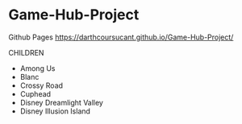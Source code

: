 # Game-Hub-Project

Github Pages
https://darthcoursucant.github.io/Game-Hub-Project/


CHILDREN
- Among Us
- Blanc
- Crossy Road
- Cuphead 
- Disney Dreamlight Valley
- Disney Illusion Island